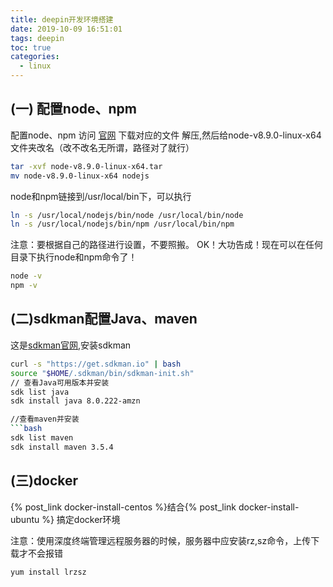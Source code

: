 ```yaml
---
title: deepin开发环境搭建
date: 2019-10-09 16:51:01
tags: deepin
toc: true
categories: 
  - linux
---
```

## (一) 配置node、npm
配置node、npm
访问 [官网](https://nodejs.org/en/) 下载对应的文件
解压,然后给node-v8.9.0-linux-x64文件夹改名（改不改名无所谓，路径对了就行）
```bash
tar -xvf node-v8.9.0-linux-x64.tar
mv node-v8.9.0-linux-x64 nodejs
```
<!--more-->
node和npm链接到/usr/local/bin下，可以执行
```bash
ln -s /usr/local/nodejs/bin/node /usr/local/bin/node
ln -s /usr/local/nodejs/bin/npm /usr/local/bin/npm
```
注意：要根据自己的路径进行设置，不要照搬。
OK！大功告成！现在可以在任何目录下执行node和npm命令了！
```bash
node -v
npm -v
```

## (二)sdkman配置Java、maven
这是[sdkman官网](sdkman官网),安装sdkman
```bash
curl -s "https://get.sdkman.io" | bash
source "$HOME/.sdkman/bin/sdkman-init.sh"
// 查看Java可用版本并安装
sdk list java
sdk install java 8.0.222-amzn

//查看maven并安装
```bash
sdk list maven
sdk install maven 3.5.4
```
## (三)docker
{% post_link docker-install-centos %}结合{% post_link docker-install-ubuntu %}
搞定docker环境

注意：使用深度终端管理远程服务器的时候，服务器中应安装rz,sz命令，上传下载才不会报错
```bash
yum install lrzsz
```

